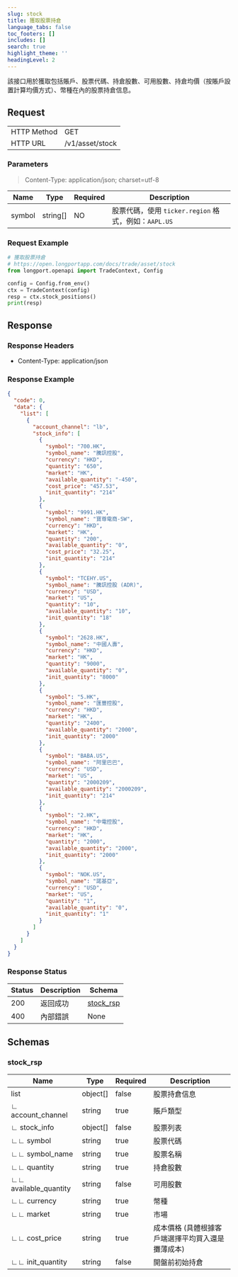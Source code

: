 ```yaml
---
slug: stock
title: 獲取股票持倉
language_tabs: false
toc_footers: []
includes: []
search: true
highlight_theme: ''
headingLevel: 2
---
```


該接口用於獲取包括賬戶、股票代碼、持倉股數、可用股數、持倉均價（按賬戶設置計算均價方式）、幣種在內的股票持倉信息。

<SDKLinks module="trade" klass="TradeContext" method="stock_positions" />

##

## Request

<table className="http-basic">
<tbody>
<tr><td className="http-basic-key">HTTP Method</td><td>GET</td></tr>
<tr><td className="http-basic-key">HTTP URL</td><td>/v1/asset/stock </td></tr>
</tbody>
</table>

### Parameters

> Content-Type: application/json; charset=utf-8

| Name   | Type     | Required | Description                                          |
| ------ | -------- | -------- | ---------------------------------------------------- |
| symbol | string[] | NO       | 股票代碼，使用 `ticker.region` 格式，例如：`AAPL.US` |

### Request Example

```python
# 獲取股票持倉
# https://open.longportapp.com/docs/trade/asset/stock
from longport.openapi import TradeContext, Config

config = Config.from_env()
ctx = TradeContext(config)
resp = ctx.stock_positions()
print(resp)
```

## Response

### Response Headers

- Content-Type: application/json

### Response Example

```json
{
  "code": 0,
  "data": {
    "list": [
      {
        "account_channel": "lb",
        "stock_info": [
          {
            "symbol": "700.HK",
            "symbol_name": "騰訊控股",
            "currency": "HKD",
            "quantity": "650",
            "market": "HK",
            "available_quantity": "-450",
            "cost_price": "457.53",
            "init_quantity": "214"
          },
          {
            "symbol": "9991.HK",
            "symbol_name": "寶尊電商-SW",
            "currency": "HKD",
            "market": "HK",
            "quantity": "200",
            "available_quantity": "0",
            "cost_price": "32.25",
            "init_quantity": "214"
          },
          {
            "symbol": "TCEHY.US",
            "symbol_name": "騰訊控股 (ADR)",
            "currency": "USD",
            "market": "US",
            "quantity": "10",
            "available_quantity": "10",
            "init_quantity": "18"
          },
          {
            "symbol": "2628.HK",
            "symbol_name": "中國人壽",
            "currency": "HKD",
            "market": "HK",
            "quantity": "9000",
            "available_quantity": "0",
            "init_quantity": "8000"
          },
          {
            "symbol": "5.HK",
            "symbol_name": "匯豐控股",
            "currency": "HKD",
            "market": "HK",
            "quantity": "2400",
            "available_quantity": "2000",
            "init_quantity": "2000"
          },
          {
            "symbol": "BABA.US",
            "symbol_name": "阿里巴巴",
            "currency": "USD",
            "market": "US",
            "quantity": "2000209",
            "available_quantity": "2000209",
            "init_quantity": "214"
          },
          {
            "symbol": "2.HK",
            "symbol_name": "中電控股",
            "currency": "HKD",
            "market": "HK",
            "quantity": "2000",
            "available_quantity": "2000",
            "init_quantity": "2000"
          },
          {
            "symbol": "NOK.US",
            "symbol_name": "諾基亞",
            "currency": "USD",
            "market": "US",
            "quantity": "1",
            "available_quantity": "0",
            "init_quantity": "1"
          }
        ]
      }
    ]
  }
}
```

### Response Status

| Status | Description | Schema                        |
| ------ | ----------- | ----------------------------- |
| 200    | 返回成功    | [stock_rsp](#schemastock_rsp) |
| 400    | 內部錯誤    | None                          |

<aside className="success">
</aside>

## Schemas

### stock_rsp

<a id="schemastock_rsp"></a>
<a id="schemastock_rsp"></a>

| Name                  | Type     | Required | Description                                       |
| --------------------- | -------- | -------- | ------------------------------------------------- |
| list                  | object[] | false    | 股票持倉信息                                      |
| ∟ account_channel     | string   | true     | 賬戶類型                                          |
| ∟ stock_info          | object[] | false    | 股票列表                                          |
| ∟∟ symbol             | string   | true     | 股票代碼                                          |
| ∟∟ symbol_name        | string   | true     | 股票名稱                                          |
| ∟∟ quantity           | string   | true     | 持倉股數                                          |
| ∟∟ available_quantity | string   | false    | 可用股數                                          |
| ∟∟ currency           | string   | true     | 幣種                                              |
| ∟∟ market             | string   | true     | 市場                                              |
| ∟∟ cost_price         | string   | true     | 成本價格 (具體根據客戶端選擇平均買入還是攤薄成本) |
| ∟∟ init_quantity      | string   | false    | 開盤前初始持倉                                    |
